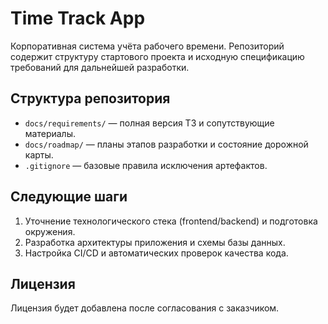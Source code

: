 # Time Track App

Корпоративная система учёта рабочего времени. Репозиторий содержит структуру стартового проекта и исходную спецификацию требований для дальнейшей разработки.

## Структура репозитория
- `docs/requirements/` — полная версия ТЗ и сопутствующие материалы.
- `docs/roadmap/` — планы этапов разработки и состояние дорожной карты.
- `.gitignore` — базовые правила исключения артефактов.

## Следующие шаги
1. Уточнение технологического стека (frontend/backend) и подготовка окружения.
2. Разработка архитектуры приложения и схемы базы данных.
3. Настройка CI/CD и автоматических проверок качества кода.

## Лицензия
Лицензия будет добавлена после согласования с заказчиком.
